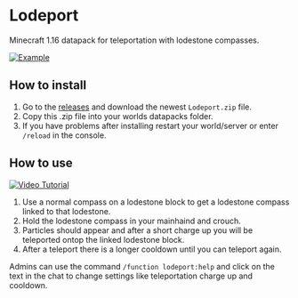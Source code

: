 # Lodeport
Minecraft 1.16 datapack for teleportation with lodestone compasses.

[![Example](https://gfycat.com/delectablelimpingakitainu.gif)](https://gfycat.com/delectablelimpingakitainu.gif)

## How to install

 1. Go to the [releases](https://github.com/NicolasBissig/Lodeport/releases) and download the newest `Lodeport.zip` file.
 2. Copy this .zip file into your worlds datapacks folder.
 3. If you have problems after installing restart your world/server or enter `/reload` in the console.

## How to use

[![Video Tutorial](http://img.youtube.com/vi/QuBy0nzaQKM/0.jpg)](http://www.youtube.com/watch?v=QuBy0nzaQKM)

 1. Use a normal compass on a lodestone block to get a lodestone compass linked to that lodestone.
 2. Hold the lodestone compass in your mainhaind and crouch.
 3. Particles should appear and after a short charge up you will be teleported ontop the linked lodestone block.
 4. After a teleport there is a longer cooldown until you can teleport again.

Admins can use the command `/function lodeport:help` and click on the text in the chat to change settings like teleportation charge up and cooldown.

